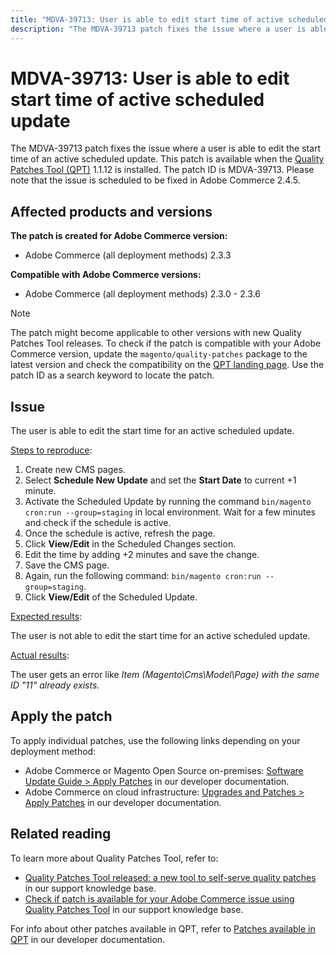 ```yaml
---
title: "MDVA-39713: User is able to edit start time of active scheduled update"
description: "The MDVA-39713 patch fixes the issue where a user is able to edit the start time of an active scheduled update. This patch is available when the [Quality Patches Tool (QPT)](https://support.magento.com/hc/en-us/articles/360047139492) 1.1.12 is installed. The patch ID is MDVA-39713. Please note that the issue is scheduled to be fixed in Adobe Commerce 2.4.5."
---
```


# MDVA-39713: User is able to edit start time of active scheduled update

The MDVA-39713 patch fixes the issue where a user is able to edit the start time of an active scheduled update. This patch is available when the [Quality Patches Tool (QPT)](https://support.magento.com/hc/en-us/articles/360047139492) 1.1.12 is installed. The patch ID is MDVA-39713. Please note that the issue is scheduled to be fixed in Adobe Commerce 2.4.5.

## Affected products and versions

**The patch is created for Adobe Commerce version:**

* Adobe Commerce (all deployment methods) 2.3.3

**Compatible with Adobe Commerce versions:**

* Adobe Commerce (all deployment methods) 2.3.0 - 2.3.6

>[!NOTE]
>
>The patch might become applicable to other versions with new Quality Patches Tool releases. To check if the patch is compatible with your Adobe Commerce version, update the `magento/quality-patches` package to the latest version and check the compatibility on the [QPT landing page](https://devdocs.magento.com/quality-patches/tool.html#patch-grid). Use the patch ID as a search keyword to locate the patch.

## Issue

The user is able to edit the start time for an active scheduled update.

<u>Steps to reproduce</u>:

1. Create new CMS pages.
1. Select **Schedule New Update** and set the **Start Date** to current +1 minute.
1. Activate the Scheduled Update by running the command `bin/magento cron:run --group=staging` in local environment. Wait for a few minutes and check if the schedule is active.
1. Once the schedule is active, refresh the page.
1. Click **View/Edit** in the Scheduled Changes section.
1. Edit the time by adding +2 minutes and save the change.
1. Save the CMS page.
1. Again, run the following command: `bin/magento cron:run --group=staging`.
1. Click **View/Edit** of the Scheduled Update.

<u>Expected results</u>:

The user is not able to edit the start time for an active scheduled update.

<u>Actual results</u>:

The user gets an error like *Item (Magento\Cms\Model\Page) with the same ID "11" already exists.*

## Apply the patch

To apply individual patches, use the following links depending on your deployment method:

* Adobe Commerce or Magento Open Source on-premises: [Software Update Guide > Apply Patches](https://devdocs.magento.com/guides/v2.4/comp-mgr/patching/mqp.html) in our developer documentation.
* Adobe Commerce on cloud infrastructure: [Upgrades and Patches > Apply Patches](https://devdocs.magento.com/cloud/project/project-patch.html) in our developer documentation.

## Related reading

To learn more about Quality Patches Tool, refer to:

* [Quality Patches Tool released: a new tool to self-serve quality patches](https://support.magento.com/hc/en-us/articles/360047139492) in our support knowledge base.
* [Check if patch is available for your Adobe Commerce issue using Quality Patches Tool](https://support.magento.com/hc/en-us/articles/360047125252) in our support knowledge base.

For info about other patches available in QPT, refer to [Patches available in QPT](https://devdocs.magento.com/quality-patches/tool.html#patch-grid) in our developer documentation.